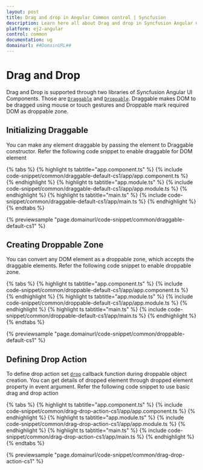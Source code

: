 ```yaml
---
layout: post
title: Drag and drop in Angular Common control | Syncfusion
description: Learn here all about Drag and drop in Syncfusion Angular Common control of Syncfusion Essential JS 2 and more.
platform: ej2-angular
control: common
documentation: ug
domainurl: ##DomainURL##
---
```


# Drag and Drop

Drag and Drop is supported through two libraries of Syncfusion Angular UI Components. Those are [`Draggable`](https://ej2.syncfusion.com/documentation/api/base/draggable) and [`Droppable`](https://ej2.syncfusion.com/documentation/api/base/droppable). Draggable makes DOM to be dragged using mouse or touch gestures and Droppable mark required DOM as droppable zone.

## Initializing Draggable

You can make any element draggable by passing the element to Draggable constructor. Refer the following code snippet to enable draggable for DOM element

{% tabs %}
{% highlight ts tabtitle="app.component.ts" %}
{% include code-snippet/common/draggable-default-cs1/app/app.component.ts %}
{% endhighlight %}
{% highlight ts tabtitle="app.module.ts" %}
{% include code-snippet/common/draggable-default-cs1/app/app.module.ts %}
{% endhighlight %}
{% highlight ts tabtitle="main.ts" %}
{% include code-snippet/common/draggable-default-cs1/app/main.ts %}
{% endhighlight %}
{% endtabs %}
  
{% previewsample "page.domainurl/code-snippet/common/draggable-default-cs1" %}

## Creating Droppable Zone

You can convert any DOM element as a droppable zone, which accepts the draggable elements. Refer the following code snippet to enable droppable zone.

{% tabs %}
{% highlight ts tabtitle="app.component.ts" %}
{% include code-snippet/common/droppable-default-cs1/app/app.component.ts %}
{% endhighlight %}
{% highlight ts tabtitle="app.module.ts" %}
{% include code-snippet/common/droppable-default-cs1/app/app.module.ts %}
{% endhighlight %}
{% highlight ts tabtitle="main.ts" %}
{% include code-snippet/common/droppable-default-cs1/app/main.ts %}
{% endhighlight %}
{% endtabs %}
  
{% previewsample "page.domainurl/code-snippet/common/droppable-default-cs1" %}

## Defining Drop Action

To define drop action set [`drop`](https://ej2.syncfusion.com/documentation/api/base/droppable#drop) callback function during droppable object creation. You can get details of dropped element through dropped element property in event argument.
Refer the following  code snippet to use basic drag and drop action

{% tabs %}
{% highlight ts tabtitle="app.component.ts" %}
{% include code-snippet/common/drag-drop-action-cs1/app/app.component.ts %}
{% endhighlight %}
{% highlight ts tabtitle="app.module.ts" %}
{% include code-snippet/common/drag-drop-action-cs1/app/app.module.ts %}
{% endhighlight %}
{% highlight ts tabtitle="main.ts" %}
{% include code-snippet/common/drag-drop-action-cs1/app/main.ts %}
{% endhighlight %}
{% endtabs %}
  
{% previewsample "page.domainurl/code-snippet/common/drag-drop-action-cs1" %}